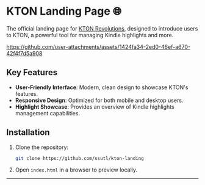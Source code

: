 # KTON Landing Page 🌐

The official landing page for [KTON Revolutions](https://github.com/ssutl/kton-revolutions), designed to introduce users to KTON, a powerful tool for managing Kindle highlights and more.

https://github.com/user-attachments/assets/1424fa34-2ed0-46ef-a670-42f4f7d5a908


## Key Features

- **User-Friendly Interface**: Modern, clean design to showcase KTON's features.
- **Responsive Design**: Optimized for both mobile and desktop users.
- **Highlight Showcase**: Provides an overview of Kindle highlights management capabilities.

## Installation

1. Clone the repository:
   ```bash
   git clone https://github.com/ssutl/kton-landing
   ```
2. Open `index.html` in a browser to preview locally.

---
